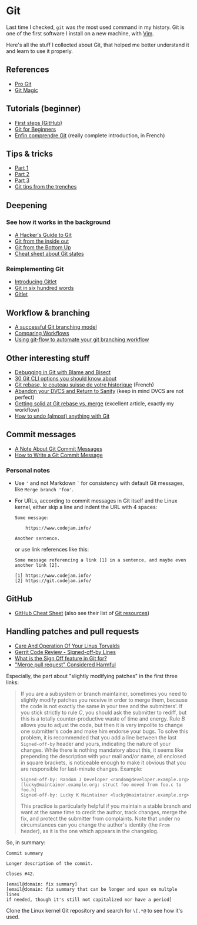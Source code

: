 Git
===

Last time I checked, `git` was *the* most used command in my history.
Git is one of the first software I install on a new machine, with
[Vim](vim.html).

Here's all the stuff I collected about Git, that helped me better
understand it and learn to use it properly.

References
----------

* [Pro Git](https://git-scm.com/book/en/v2)
* [Git Magic](http://www-cs-students.stanford.edu/~blynn/gitmagic/)

Tutorials (beginner)
--------------------

* [First steps (GitHub)](https://try.github.io/)
* [Git for Beginners](http://www.sitepoint.com/git-for-beginners/)
* [Enfin comprendre Git](http://www.miximum.fr/enfin-comprendre-git.html) (really complete introduction, in French)

Tips & tricks
-------------

* [Part 1](http://hugogiraudel.com/2014/03/10/git-tips-and-tricks-part-1/)
* [Part 2](http://hugogiraudel.com/2014/03/17/git-tips-and-tricks-part-2/)
* [Part 3](http://hugogiraudel.com/2014/03/24/git-tips-and-tricks-part-3/)
* [Git tips from the trenches](https://ochronus.com/git-tips-from-the-trenches/)

Deepening
---------

### See how it works in the background

* [A Hacker's Guide to Git](http://wildlyinaccurate.com/a-hackers-guide-to-git)
* [Git from the inside out](https://codewords.recurse.com/issues/two/git-from-the-inside-out)
* [Git from the Bottom Up](http://jwiegley.github.io/git-from-the-bottom-up/)
* [Cheat sheet about Git states](http://codepen.io/HugoGiraudel/full/d7a439ac945a29dcad9f02d831b731e6/)

### Reimplementing Git

* [Introducing Gitlet](http://maryrosecook.com/blog/post/introducing-gitlet)
* [Git in six hundred words](http://maryrosecook.com/blog/post/git-in-six-hundred-words)
* [Gitlet](http://gitlet.maryrosecook.com/docs/gitlet.html)

Workflow & branching
--------------------

* [A successful Git branching model](http://nvie.com/posts/a-successful-git-branching-model/)
* [Comparing Workflows](http://www.atlassian.com/git/tutorials/comparing-workflows/)
* [Using git-flow to automate your git branching workflow](http://jeffkreeftmeijer.com/2010/why-arent-you-using-git-flow/)

Other interesting stuff
-----------------------

* [Debugging in Git with Blame and Bisect](http://www.sitepoint.com/debugging-git-blame-bisect/)
* [30 Git CLI options you should know about](https://medium.com/@porteneuve/30-git-cli-options-you-should-know-about-15423e8771df)
* [Git rebase, le couteau suisse de votre historique](http://www.miximum.fr/git-rebase.html) (French)
* [Abandon your DVCS and Return to Sanity](http://bitquabit.com/post/unorthodocs-abandon-your-dvcs-and-return-to-sanity/) (keep in mind DVCS are not perfect)
* [Getting solid at Git rebase vs. merge](https://medium.com/@porteneuve/getting-solid-at-git-rebase-vs-merge-4fa1a48c53aa) (excellent article, exactly my workflow)
* [How to undo (almost) anything with Git](https://github.com/blog/2019-how-to-undo-almost-anything-with-git)

Commit messages
---------------

* [A Note About Git Commit Messages](http://tbaggery.com/2008/04/19/a-note-about-git-commit-messages.html)
* [How to Write a Git Commit Message](http://chris.beams.io/posts/git-commit/)

### Personal notes

* Use `'` and not Markdown `` ` `` for consistency with default Git
  messages, like `Merge branch 'foo'`.

* For URLs, according to commit messages in Git itself and the Linux
  kernel, either skip a line and indent the URL with 4 spaces:

  ```
  Some message:

      https://www.codejam.info/

  Another sentence.
  ```

  or use link references like this:

  ```text
  Some message referencing a link [1] in a sentence, and maybe even
  another link [2].

  [1] https://www.codejam.info/
  [2] https://git.codejam.info/
  ```

GitHub
------

* [GitHub Cheat Sheet](https://github.com/tiimgreen/github-cheat-sheet)
  (also see their list of [Git resources](https://github.com/tiimgreen/github-cheat-sheet#git-resources))

Handling patches and pull requests
----------------------------------

* [Care And Operation Of Your Linus Torvalds](https://www.kernel.org/doc/Documentation/SubmittingPatches)
* [Gerrit Code Review - Signed-off-by Lines](http://gerrit.googlecode.com/svn/documentation/2.0/user-signedoffby.html)
* [What is the Sign Off feature in Git for?](https://stackoverflow.com/questions/1962094/what-is-the-sign-off-feature-in-git-for/14044024#14044024)
* ["Merge pull request" Considered Harmful](http://blog.spreedly.com/2014/06/24/merge-pull-request-considered-harmful/)

Especially, the part about "slightly modifying patches" in the first
three links:

> If you are a subsystem or branch maintainer, sometimes you need to
> slightly modify patches you receive in order to merge them, because
> the code is not exactly the same in your tree and the submitters'. If
> you stick strictly to rule *C*, you should ask the submitter to
> rediff, but this is a totally counter-productive waste of time and
> energy. Rule *B* allows you to adjust the code, but then it is very
> impolite to change one submitter's code and make him endorse your
> bugs. To solve this problem, it is recommended that you add a line
> between the last `Signed-off-by` header and yours, indicating the
> nature of your changes. While there is nothing mandatory about this,
> it seems like prepending the description with your mail and/or name,
> all enclosed in square brackets, is noticeable enough to make it
> obvious that you are responsible for last-minute changes. Example:
>
> ```
> Signed-off-by: Random J Developer <random@developer.example.org>
> [lucky@maintainer.example.org: struct foo moved from foo.c to foo.h]
> Signed-off-by: Lucky K Maintainer <lucky@maintainer.example.org>
> ```
>
> This practice is particularly helpful if you maintain a stable branch
> and want at the same time to credit the author, track changes, merge
> the fix, and protect the submitter from complaints. Note that under no
> circumstances can you change the author's identity (the `From`
> header), as it is the one which appears in the changelog.

So, in summary:

```
Commit summary

Longer description of the commit.

Closes #42.

[email@domain: fix summary]
[email@domain: fix summary that can be longer and span on multple lines
if needed, though it's still not capitalized nor have a period]
```

Clone the Linux kernel Git repository and search for `\[.*@` to see how
it's used.
